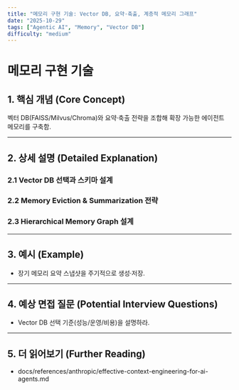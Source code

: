 ```yaml
---
title: "메모리 구현 기술: Vector DB, 요약·축출, 계층적 메모리 그래프"
date: "2025-10-29"
tags: ["Agentic AI", "Memory", "Vector DB"]
difficulty: "medium"
---
```


# 메모리 구현 기술

## 1. 핵심 개념 (Core Concept)

벡터 DB(FAISS/Milvus/Chroma)와 요약·축출 전략을 조합해 확장 가능한 에이전트 메모리를 구축함.

---

## 2. 상세 설명 (Detailed Explanation)

### 2.1 Vector DB 선택과 스키마 설계
### 2.2 Memory Eviction & Summarization 전략
### 2.3 Hierarchical Memory Graph 설계

---

## 3. 예시 (Example)

- 장기 메모리 요약 스냅샷을 주기적으로 생성·저장.

---

## 4. 예상 면접 질문 (Potential Interview Questions)

- Vector DB 선택 기준(성능/운영/비용)을 설명하라.

---

## 5. 더 읽어보기 (Further Reading)

- docs/references/anthropic/effective-context-engineering-for-ai-agents.md

